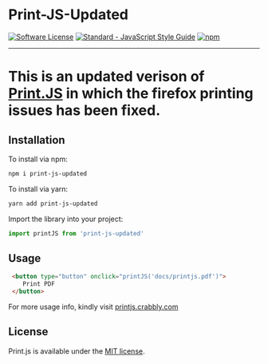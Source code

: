 # Print-JS-Updated

[![Software License](https://img.shields.io/badge/license-MIT-brightgreen.svg?style=flat)](LICENSE)
[![Standard - JavaScript Style Guide](https://img.shields.io/badge/code_style-standard-brightgreen.svg)](http://standardjs.com/)
[![npm](https://img.shields.io/npm/v/print-js-updated.svg)](https://www.npmjs.com/package/print-js-updated)


---

# This is an updated verison of [Print.JS](https://www.npmjs.com/package/print-js) in which the firefox printing issues has been fixed.



## Installation


To install via npm:

```bash
npm i print-js-updated 
```

To install via yarn:

```bash
yarn add print-js-updated
```

Import the library into your project:

```js
import printJS from 'print-js-updated'
```




## Usage

```html
 <button type="button" onclick="printJS('docs/printjs.pdf')">
    Print PDF
 </button>
```

For more usage info, kindly visit [printjs.crabbly.com](https://printjs.crabbly.com/)


## License

Print.js is available under the [MIT license](https://github.com/lukasklement/Print.js/blob/master/LICENSE).
